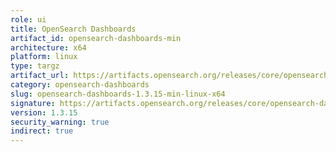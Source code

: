 ```yaml
---
role: ui
title: OpenSearch Dashboards
artifact_id: opensearch-dashboards-min
architecture: x64
platform: linux
type: targz
artifact_url: https://artifacts.opensearch.org/releases/core/opensearch-dashboards/1.3.15/opensearch-dashboards-min-1.3.15-linux-x64.tar.gz
category: opensearch-dashboards
slug: opensearch-dashboards-1.3.15-min-linux-x64
signature: https://artifacts.opensearch.org/releases/core/opensearch-dashboards/1.3.15/opensearch-dashboards-min-1.3.15-linux-x64.tar.gz.sig
version: 1.3.15
security_warning: true
indirect: true
---
```

